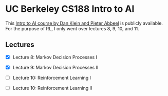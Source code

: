 # UC Berkeley CS188 Intro to AI

This [Intro to AI course by Dan Klein and Pieter Abbeel](http://ai.berkeley.edu/lecture_videos.html) is publicly available. For the purpose of RL, I only went over lectures 8, 9, 10, and 11.


## Lectures

- [x] Lecture 8: Markov Decision Processes I

- [x] Lecture 9: Markov Decision Processes II

- [ ] Lecture 10: Reinforcement Learning I

- [ ] Lecture 10: Reinforcement Learning II
